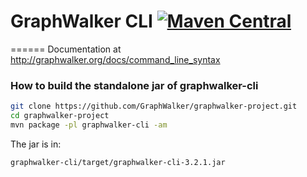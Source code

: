 GraphWalker CLI [![Maven Central](https://maven-badges.herokuapp.com/maven-central/org.graphwalker/graphwalker-cli/badge.svg)](https://maven-badges.herokuapp.com/maven-central/org.graphwalker/graphwalker-cli)
===================

======
Documentation at http://graphwalker.org/docs/command_line_syntax

### How to build the standalone jar of graphwalker-cli
```bash
git clone https://github.com/GraphWalker/graphwalker-project.git
cd graphwalker-project
mvn package -pl graphwalker-cli -am
```

The jar is in:
```bash
graphwalker-cli/target/graphwalker-cli-3.2.1.jar
```

